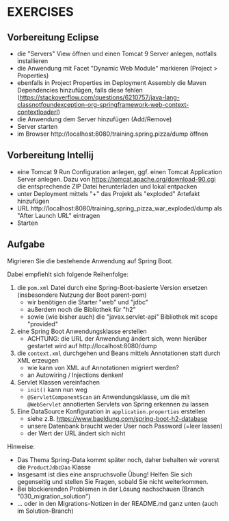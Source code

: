 # EXERCISES

## Vorbereitung Eclipse

- die "Servers" View öffnen und einen Tomcat 9 Server anlegen, notfalls installieren
- die Anwendung mit Facet "Dynamic Web Module" markieren (Project > Properties)
- ebenfalls in Project Properties im Deployment Assembly die Maven Dependencies
  hinzufügen, falls diese
  fehlen (https://stackoverflow.com/questions/6210757/java-lang-classnotfoundexception-org-springframework-web-context-contextloaderl)
- die Anwendung dem Server hinzufügen (Add/Remove)
- Server starten
- im Browser http://localhost:8080/training.spring.pizza/dump öffnen

## Vorbereitung Intellij

- eine Tomcat 9 Run Configuration anlegen, ggf. einen Tomcat Application Server anlegen. Dazu
  von https://tomcat.apache.org/download-90.cgi die entsprechende ZIP Datei herunterladen und lokal entpacken
- unter Deployment mittels "+" das Projekt als "exploded" Artefakt hinzufügen
- URL http://localhost:8080/training_spring_pizza_war_exploded/dump als "After Launch URL" eintragen
- Starten

## Aufgabe

Migrieren Sie die bestehende Anwendung auf Spring Boot.

Dabei empfiehlt sich folgende Reihenfolge:

1. die `pom.xml` Datei durch eine Spring-Boot-basierte Version ersetzen (insbesondere Nutzung der Boot parent-pom)
    - wir benötigen die Starter "web" und "jdbc"
    - außerdem noch die Bibliothek für "h2"
    - sowie (wie bisher auch) die "javax.servlet-api" Bibliothek mit scope "provided"
2. eine Spring Boot Anwendungsklasse erstellen
    - ACHTUNG: die URL der Anwendung ändert sich, wenn hierüber gestartet wird auf http://localhost:8080/dump
3. die `context.xml` durchgehen und Beans mittels Annotationen statt durch XML erzeugen
    - wie kann von XML auf Annotationen migriert werden?
    - an Autowiring / Injections denken!
4. Servlet Klassen vereinfachen
    - `init()` kann nun weg
    - `@ServletComponentScan` an Anwendungsklasse, um die mit `@WebServlet` annotierten Servlets von Spring erkennen zu
      lassen
5. Eine DataSource Konfiguration in `application.properties` erstellen
    - siehe z.B. https://www.baeldung.com/spring-boot-h2-database
    - unsere Datenbank braucht weder User noch Password (=leer lassen)
    - der Wert der URL ändert sich nicht

Hinweise:

- Das Thema Spring-Data kommt später noch, daher behalten wir vorerst die `ProductJdbcDao` Klasse
- Insgesamt ist dies eine anspruchsvolle Übung! Helfen Sie sich gegenseitig und stellen Sie
  Fragen, sobald Sie nicht weiterkommen.
- Bei blockierenden Problemen in der Lösung nachschauen (Branch "030_migration_solution")
- ... oder in den Migrations-Notizen in der README.md ganz unten (auch im Solution-Branch) 